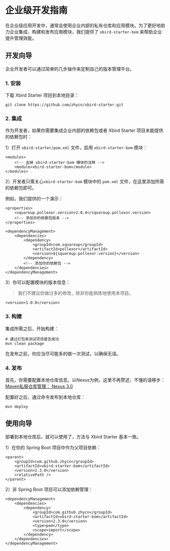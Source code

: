 # 企业级开发指南

在企业级应用开发中，通常会使用企业内部的私有仓库和应用模块。为了更好地助力企业集成、构建和发布应用模块，我们提供了 `xbird-starter-bom` 来帮助企业提升管理效能。

## 开发向导

企业开发者可以通过简单的几步操作来定制自己的版本管理平台。

### 1. 安装

下载 Xbird Starter 项目到本地目录：

```
git clone https://github.com/zhycn/xbird-starter.git
```

### 2. 集成

作为开发者，如果你需要集成企业内部的依赖包或者 Xbird Starter 项目未能提供的依赖包时：

1）打开 `xbird-starter/pom.xml` 文件，启用 `xbird-starter-bom` 模块：

```
<modules>
    <!-- 去掉 xbird-starter-bom 模块的注释 -->
	<module>xbird-starter-bom</module>
</modules>
```

2）开发者只需关心`xbird-starter-bom` 模块中的 `pom.xml` 文件，在这里添加所需的依赖包即可。

例如，我们提供的一个演示：

```
<properties>
	<squareup.pollexor.version>2.0.4</squareup.pollexor.version>
	<!-- 添加你的依赖包版本 -->
</properties>

<dependencyManagement>
	<dependencies>
		<dependency>
			<groupId>com.squareup</groupId>
			<artifactId>pollexor</artifactId>
			<version>${squareup.pollexor.version}</version>
		</dependency>
		<!-- 添加你的依赖包 -->
	</dependencies>
</dependencyManagement>
```
3）你可以配置模块的版本信息：

> 我们不建议你做过多的修改，除非你能熟炼地使用本项目。

```
<version>1.0.0</version>
```

### 3. 构建

集成所需之后，开始构建：

```
# 通过打包来测试项目是否成功
mvn clean package
```

在发布之前，你应当尽可能多的做一次测试，以确保无误。


### 4. 发布

首先，你需要配置本地仓库信息。以Nexus为例，这里不再赘述，不懂的请移步：[Maven私服仓库管理： Nexus 3.0](https://segmentfault.com/a/1190000005966312)

配置好之后，通过命令发布到本地仓库：

```
mvn deploy
```

## 使用向导

部署到本地仓库后，就可以使用了，方法与 Xbird Starter 基本一致。

1）在你的 Spring Boot 项目中作为父项目依赖：

```
<parent>
    <groupId>com.github.zhycn</groupId>
    <artifactId>xbird-starter-bom</artifactId>
    <version>2.3.0</version>
    <relativePath />
</parent>
```

2）非 Spring Boot 项目可以添加依赖管理：

```
<dependencyManagement>
    <dependencies>
        <dependency>
            <groupId>com.github.zhycn</groupId>
            <artifactId>xbird-starter-bom</artifactId>
            <version>2.3.0</version>
            <type>pom</type>
            <scope>import</scope>
        </dependency>
    </dependencies>
</dependencyManagement>
```